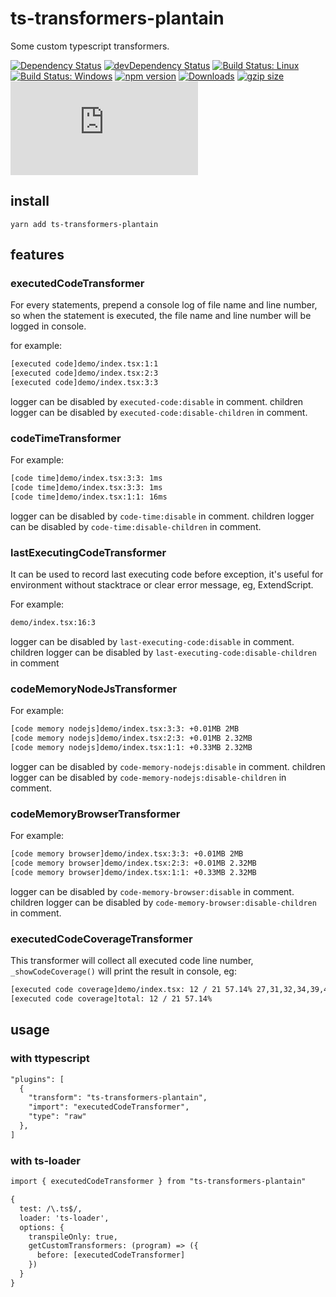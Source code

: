 # ts-transformers-plantain

Some custom typescript transformers.

[![Dependency Status](https://david-dm.org/plantain-00/ts-transformers-plantain.svg)](https://david-dm.org/plantain-00/ts-transformers-plantain)
[![devDependency Status](https://david-dm.org/plantain-00/ts-transformers-plantain/dev-status.svg)](https://david-dm.org/plantain-00/ts-transformers-plantain#info=devDependencies)
[![Build Status: Linux](https://travis-ci.org/plantain-00/ts-transformers-plantain.svg?branch=master)](https://travis-ci.org/plantain-00/ts-transformers-plantain)
[![Build Status: Windows](https://ci.appveyor.com/api/projects/status/github/plantain-00/ts-transformers-plantain?branch=master&svg=true)](https://ci.appveyor.com/project/plantain-00/ts-transformers-plantain/branch/master)
[![npm version](https://badge.fury.io/js/ts-transformers-plantain.svg)](https://badge.fury.io/js/ts-transformers-plantain)
[![Downloads](https://img.shields.io/npm/dm/ts-transformers-plantain.svg)](https://www.npmjs.com/package/ts-transformers-plantain)
[![gzip size](https://img.badgesize.io/https://unpkg.com/ts-transformers-plantain?compression=gzip)](https://unpkg.com/ts-transformers-plantain)
[![type-coverage](https://img.shields.io/badge/dynamic/json.svg?label=type-coverage&prefix=%E2%89%A5&suffix=%&query=$.typeCoverage.atLeast&uri=https%3A%2F%2Fraw.githubusercontent.com%2Fplantain-00%2Fts-transformers-plantain%2Fmaster%2Fpackage.json)](https://github.com/plantain-00/ts-transformers-plantain)

## install

`yarn add ts-transformers-plantain`

## features

### executedCodeTransformer

For every statements, prepend a console log of file name and line number, so when the statement is executed, the file name and line number will be logged in console.

for example:

```txt
[executed code]demo/index.tsx:1:1
[executed code]demo/index.tsx:2:3
[executed code]demo/index.tsx:3:3
```

logger can be disabled by `executed-code:disable` in comment.
children logger can be disabled by `executed-code:disable-children` in comment.

### codeTimeTransformer

For example:

```txt
[code time]demo/index.tsx:3:3: 1ms
[code time]demo/index.tsx:3:3: 1ms
[code time]demo/index.tsx:1:1: 16ms
```

logger can be disabled by `code-time:disable` in comment.
children logger can be disabled by `code-time:disable-children` in comment.

### lastExecutingCodeTransformer

It can be used to record last executing code before exception, it's useful for environment without stacktrace or clear error message, eg, ExtendScript.

For example:

```txt
demo/index.tsx:16:3
```

logger can be disabled by `last-executing-code:disable` in comment.
children logger can be disabled by `last-executing-code:disable-children` in comment

### codeMemoryNodeJsTransformer

For example:

```txt
[code memory nodejs]demo/index.tsx:3:3: +0.01MB 2MB
[code memory nodejs]demo/index.tsx:2:3: +0.01MB 2.32MB
[code memory nodejs]demo/index.tsx:1:1: +0.33MB 2.32MB
```

logger can be disabled by `code-memory-nodejs:disable` in comment.
children logger can be disabled by `code-memory-nodejs:disable-children` in comment.

### codeMemoryBrowserTransformer

For example:

```txt
[code memory browser]demo/index.tsx:3:3: +0.01MB 2MB
[code memory browser]demo/index.tsx:2:3: +0.01MB 2.32MB
[code memory browser]demo/index.tsx:1:1: +0.33MB 2.32MB
```

logger can be disabled by `code-memory-browser:disable` in comment.
children logger can be disabled by `code-memory-browser:disable-children` in comment.

### executedCodeCoverageTransformer

This transformer will collect all executed code line number, `_showCodeCoverage()` will print the result in console, eg:

```txt
[executed code coverage]demo/index.tsx: 12 / 21 57.14% 27,31,32,34,39,42,45,48,55
[executed code coverage]total: 12 / 21 57.14%
```

## usage

### with ttypescript

```txt
"plugins": [
  {
    "transform": "ts-transformers-plantain",
    "import": "executedCodeTransformer",
    "type": "raw"
  },
]
```

### with ts-loader

```txt
import { executedCodeTransformer } from "ts-transformers-plantain"

{
  test: /\.ts$/,
  loader: 'ts-loader',
  options: {
    transpileOnly: true,
    getCustomTransformers: (program) => ({
      before: [executedCodeTransformer]
    })
  }
}
```
